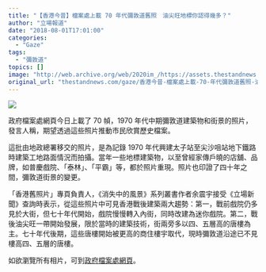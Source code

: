 ```yaml
---
title: "【香港今昔】檔案處上載 70 年代彌敦道舊照　油尖旺地標你認得幾多？"
author: "立場報道"
date: "2018-08-01T17:01:00"
categories:
  - "Gaze"
tags:
  - "彌敦道"
topics: []
image: "http://web.archive.org/web/2020im_/https://assets.thestandnews.com/media/photos/920E5BD8CE695A6E98193EFBC8CE6949DE696BC1976-1980E5B9B4E38082_6wMVL_1RW2_Azm5WV0.png"
original_url: "thestandnews.com/gaze/香港今昔-檔案處上載-70-年代彌敦道舊照-油尖旺地標你認得幾多"
---
```

![](http://web.archive.org/web/2020im_/https://assets.thestandnews.com/media/photos/920E5BD8CE695A6E98193EFBC8CE6949DE696BC1976-1980E5B9B4E38082_6wMVL_1RW2_Azm5WV0.png)

政府檔案處網頁今日上載了 70 幀，1970 年代中期彌敦道建築物和街景的照片，發言人稱，期望透過這些照片推動市民欣賞歷史檔案。

這批由地政總署移交的照片，是為記錄 1970 年代興建太子站至尖沙咀站地下鐵路時建築工地路面情況而拍攝。當年一些地標建築物，以至曾經家傳戶曉的店舖、品牌，如普慶戲院、「泰林」、「平霸」等，都於照片重現。照片也印證了四十年之間，彌敦道街景的變更。

「香港舊照片」專頁負責人，《消失中的風景》系列叢書作者余震宇接受《立場新聞》查詢時表示，從這些照片中可見香港戰後建築兩大趨勢：第一，戰前戲院仍多見於大街，但七十年代開始，戲院慢慢轉入內街，同時改建為迷你戲院。第二，戰後油尖旺一帶開始發展，限於當時的建築技術，街兩旁多以四、五層高的唐樓為主。七十年代後期，這些唐樓開始被更高的商住樓宇取代，現時彌敦道沿途已不見樓高四、五層的唐樓。

如欲瀏覽所有相片，可到[政府檔案處網頁](http://web.archive.org/web/20211229132136/https://www.grs.gov.hk/ws/erp/nr/nr.html)。